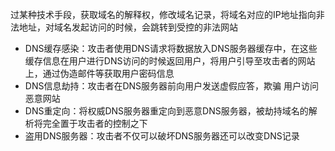 过某种技术手段，获取域名的解释权，修改域名记录，将域名对应的IP地址指向非法地址，对域名发起访问的时候，会跳转到受控的非法网站

- DNS缓存感染：攻击者使用DNS请求将数据放入DNS服务器缓存中，在这些缓存信息在用户进行DNS访问的时候返回用户，将用户引导至攻击者的网站上，通过伪造邮件等获取用户密码信息
- DNS信息劫持：攻击者在DNS服务器前向用户发送虚假应答，欺骗 用户访问恶意网站
- DNS重定向：将权威DNS服务器重定向到恶意DNS服务器，被劫持域名的解析将完全置于攻击者的控制之下
- 盗用DNS服务器：攻击者不仅可以破坏DNS服务器还可以改变DNS记录
